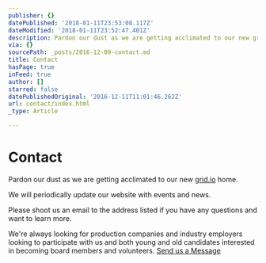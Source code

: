 ```yaml
---
publisher: {}
datePublished: '2018-01-11T23:53:08.117Z'
dateModified: '2018-01-11T23:52:47.401Z'
description: Pardon our dust as we are getting acclimated to our new grid.io home.
via: {}
sourcePath: _posts/2016-12-09-contact.md
title: Contact
hasPage: true
inFeed: true
author: []
starred: false
datePublishedOriginal: '2016-12-11T11:01:46.262Z'
url: contact/index.html
_type: Article

---
```

# **Contact**

Pardon our dust as we are getting acclimated to our new [grid.io][0] home.

We will periodically update our website with events and news.

Please shoot us an email to the address listed if you have any questions and want to learn more.

We're always looking for production companies and industry employers looking to participate with us and both young and old candidates interested in becoming board members and volunteers.
[Send us a Message][1]

[0]: https://thegrid.io/ "thegrid"
[1]: https://dentv.typeform.com/to/V0rJGi